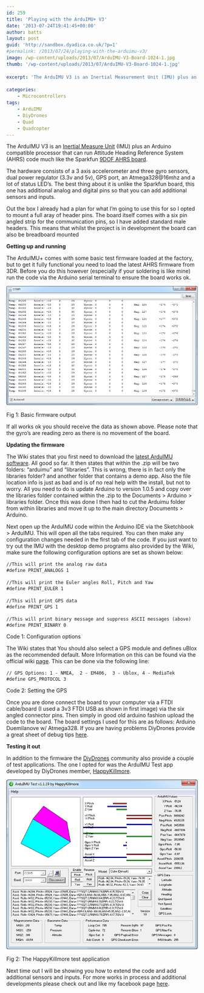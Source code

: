 ```yaml
---
id: 259
title: 'Playing with the ArduIMU+ V3'
date: '2013-07-24T19:41:45+00:00'
author: batts
layout: post
guid: 'http://sandbox.dyadica.co.uk/?p=1'
#permalink: /2013/07/24/playing-with-the-arduimu-v3/
image: /wp-content/uploads/2013/07/ArduIMU-V3-Board-1024-1.jpg
thumb: '/wp-content/uploads/2013/07/ArduIMU-V3-Board-1024-1.jpg'

excerpt: 'The ArduIMU V3 is an Inertial Measurement Unit (IMU) plus an Arduino compatible processor that can run Attitude Heading Reference System (AHRS) code'

categories:
    - Microcontrollers
tags:
    - ArduIMU
    - DiyDrones
    - Quad
    - Quadcopter
---
```


The ArduIMU V3 is an [Inertial Measure Unit](http://en.wikipedia.org/wiki/Inertial_measurement_unit "So whats an IMU") (IMU) plus an Arduino compatible processor that can run Attitude Heading Reference System (AHRS) code much like the Sparkfun [9DOF AHRS board](https://www.sparkfun.com/products/10736 "Razor 9DOF").

The hardware consists of a 3 axis accelerometer and three gyro sensors, dual power regulator (3.3v and 5v), GPS port, an Atmega328@16mhz and a lot of status LED’s. The best thing about it is unlike the Sparkfun board, this one has additional analog and digital pins so that you can add additional sensors and inputs.

Out the box I already had a plan for what I’m going to use this for so I opted to mount a full aray of header pins. The board itself comes with a six pin angled strip for the communication pins, so I have added standard male headers. This means that whilst the project is in development the board can also be breadboard mounted

**Getting up and running**

The ArduIMU+ comes with some basic test firmware loaded at the factory, but to get it fully functional you need to load the latest AHRS firmware from 3DR. Before you do this however (especially if your soldering is like mine) run the code via the Arduino serial terminal to ensure the board works ok.

![Default Serial - ArduIMU+ V3](/wp-content/uploads/2013/07/Default-Serial-ArduIMU+-V3.png)

<span class="caption">Fig 1: Basic firmware output</span>

If all works ok you should receive the data as shown above. Please note that the gyro’s are reading zero as there is no movement of the board.

**Updating the firmware**

The Wiki states that you first need to download the [ latest ArduIMU software](http://code.google.com/p/ardu-imu/downloads/list). All good so far. It then states that within the .zip will be two folders: “arduimu” and “libraries”. This is wrong, there is in fact only the libraries folder? and another folder that contains a demo app. Also the file location info is just as bad and is of no real help with the install, but not to worry. All you need to do is update Arduino to version 1.0.5 and copy over the libraries folder contained within the .zip to the Documents &gt; Arduino &gt; libraries folder. Once this was done I then had to cut the Arduimu folder from within libraries and move it up to the main directory Documents &gt; Arduino.

Next open up the ArduIMU code within the Arduino IDE via the Sketchbook &gt; ArduIMU. This will open all the tabs required. You can then make any configuration changes needed in the first tab of the code. If you just want to try out the IMU with the desktop demo programs also provided by the Wiki, make sure the following configuration options are set as shown below:

```
//This will print the analog raw data
#define PRINT_ANALOGS 1

//This will print the Euler angles Roll, Pitch and Yaw
#define PRINT_EULER 1

//This will print GPS data
#define PRINT_GPS 1

//This will print binary message and suppress ASCII messages (above)
#define PRINT_BINARY 0
```

<span class="caption">Code 1: Configuration options</span>

The Wiki states that You should also select a GPS module and defines uBlox as the recommended default. More Information on this can be found via the official wiki [page](http://code.google.com/p/ardu-imu/wiki/Code "Official Wiki Page"). This can be done via the following line:

```
// GPS Options: 1 - NMEA,  2 - EM406,  3 - Ublox, 4 - MediaTek
#define GPS_PROTOCOL 3
```

<span class="caption">Code 2: Setting the GPS</span>

Once you are done connect the board to your computer via a FTDI cable/board (I used a 3v3 FTDI USB as shown in first image) via the six angled connector pins. Then simply in good old arduino fashion upload the code to the board. The board settings I used for this are as follows: Arduino Duemilanove w/ Atmega328. If you are having problems DiyDrones provide a great sheet of debug tips [here](http://diydrones.com/profiles/blogs/arduino-debugging-tips "Debug Sheet for Arduino").

**Testing it out**

In addition to the firmware the [DiyDrones](http://diydrones.com/ "DiyDrones") community also provide a couple of test applications. The one I opted for was the ArduIMU Test app developed by DiyDrones member, [HappyKillmore](http://diydrones.com/profiles/blogs/arduimu-v2-test-application "Test Application").

![ArduIMU Test](/wp-content/uploads/2013/07/ArduIMU-Test.png)

<span class="caption">Fig 2: The HappyKillmore test application</span>

Next time out I will be showing you how to extend the code and add additional sensors and inputs. For more works in process and additional developments please check out and like my facebook page [here](https://www.facebook.com/ADropInTheDigitalOcean "dyadica.co.uk on Facebook").